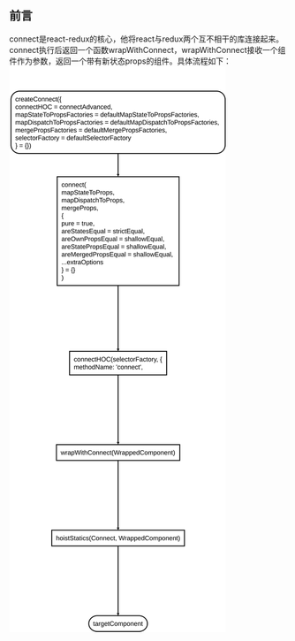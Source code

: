 ## 前言

connect是react-redux的核心，他将react与redux两个互不相干的库连接起来。connect执行后返回一个函数wrapWithConnect，wrapWithConnect接收一个组件作为参数，返回一个带有新状态props的组件。具体流程如下：
<img src="../connect-flow.svg">